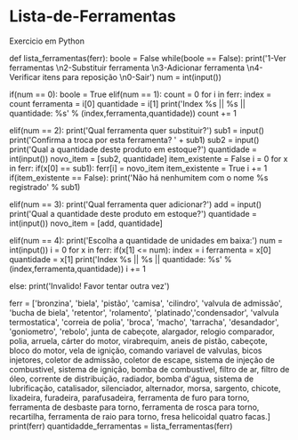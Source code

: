 # Lista-de-Ferramentas
Exercicio em Python

def lista_ferramentas(ferr):
boole = False
while(boole == False):
print('1-Ver ferramentas \n2-Substituir ferramenta \n3-Adicionar ferramenta \n4-Verificar itens para reposição \n0-Sair')
num = int(input())

if(num == 0):
boole = True
elif(num == 1):
count = 0
for i in ferr:
index = count
ferramenta = i[0]
quantidade = i[1]
print('Index %s || %s || quantidade: %s' % (index,ferramenta,quantidade))
count += 1

elif(num == 2):
print('Qual ferramenta quer substituir?')
sub1 = input()
print('Confirma a troca por esta ferramenta? ' + sub1)
sub2 = input()
print('Qual a quantidade deste produto em estoque?')
quantidade = int(input())
novo_item = [sub2, quantidade]
item_existente = False
i = 0
for x in ferr:
if(x[0] == sub1):
ferr[i] = novo_item
item_existente = True
i += 1
if(item_existente == False):
print('Não há nenhumitem com o nome %s registrado' % sub1)

elif(num == 3):
print('Qual ferramenta quer adicionar?')
add = input()
print('Qual a quantidade deste produto em estoque?')
quantidade = int(input())
novo_item = [add, quantidade]

elif(num == 4):
print('Escolha a quantidade de unidades em baixa:')
num = int(input())
i = 0
for x in ferr:
if(x[1] <= num):
index = i
ferramenta = x[0]
quantidade = x[1]
print('Index %s || %s || quantidade: %s' % (index,ferramenta,quantidade))
i += 1

else:
print('Invalido! Favor tentar outra vez')


ferr = ['bronzina', 'biela', 'pistão', 'camisa', 'cilindro', 'valvula de admissão', 'bucha de biela', 'retentor', 'rolamento', 'platinado','condensador', 'valvula termostatica', 'correia de polia', 'broca', 'macho', 'tarracha', 'desandador', 'goniometro', 'rebolo', junta de cabeçote, alargador, relogio comparador, polia, arruela, cárter do motor, virabrequim, aneis de pistão, cabeçote, bloco do motor, vela de ignição, comando variavel de valvulas, bicos injetores, coletor de admissão, coletor de escape, sistema de injeção de combustivel, sistema de ignição, bomba de combustivel, filtro de ar, filtro de óleo, corrente de distribuição, radiador, bomba d'água, sistema de lubrificação, catalisador, silenciador, alternador, morsa, sargento, chicote, lixadeira, furadeira, parafusadeira, ferramenta de furo para torno, ferramenta de desbaste para torno, ferramenta de rosca para torno, recartilha, ferramenta de raio para torno, fresa helicoidal quatro facas.]
print(ferr)
quantidadde_ferramentas = lista_ferramentas(ferr)
